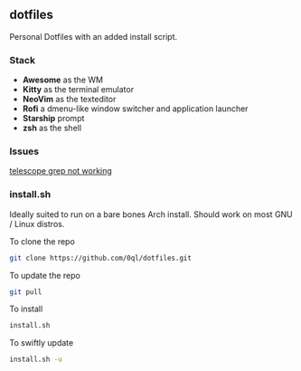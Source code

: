 ## dotfiles
Personal Dotfiles with an added install script.

### Stack

- **Awesome** as the WM
- **Kitty** as the terminal emulator
- **NeoVim** as the texteditor
- **Rofi** a dmenu-like window switcher and application launcher
- **Starship** prompt
- **zsh** as the shell

### Issues

[telescope grep not working](https://github.com/nvim-telescope/telescope.nvim/issues/506)

### install.sh
Ideally suited to run on a bare bones Arch install. Should work on most GNU / Linux distros.

To clone the repo
```bash
git clone https://github.com/0ql/dotfiles.git
```

To update the repo
```bash
git pull
```

To install
```bash
install.sh
```

To swiftly update
```bash
install.sh -u
```

